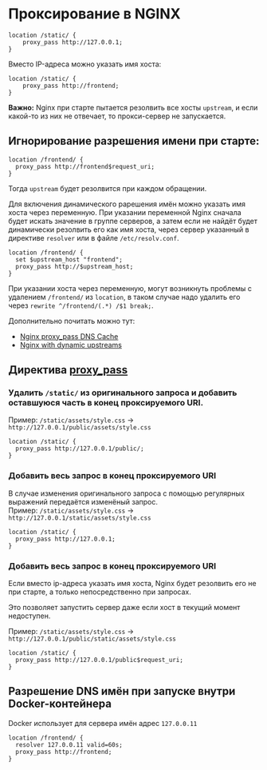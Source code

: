 # Проксирование в NGINX

```
location /static/ {
	proxy_pass http://127.0.0.1;
}
```

Вместо IP-адреса можно указать имя хоста:

```
location /static/ {
	proxy_pass http://frontend;
}
```

**Важно:** Nginx при старте пытается резолвить все хосты `upstream`, и если какой-то из них не отвечает, то прокси-сервер не запускается.


## Игнорирование разрешения имени при старте:

```
location /frontend/ {
  proxy_pass http://frontend$request_uri;
}
```
Тогда `upstream` будет резолвится при каждом обращении.

Для включения динамического рарешения имён можно указать имя хоста через переменную. При указании переменной Nginx сначала будет искать  значение в группе серверов, а затем если не найдёт будет динамически резолвить его как имя хоста, через сервер указанный в директиве `resolver` или в файле `/etc/resolv.conf`.

```
location /frontend/ {
  set $upstream_host "frontend";
  proxy_pass http://$upstream_host;
}
```
При указании хоста через переменную, могут возникнуть проблемы с удалением `/frontend/` из `location`, в таком случае надо удалить его  через `rewrite ^/frontend/(.*) /$1 break;`.

Дополнительно почитать можно тут:
- [Nginx proxy_pass DNS Cache](https://www.nadeau.tv/nginx-proxy_pass-dns-cache/)
- [Nginx with dynamic upstreams](https://tenzer.dk/nginx-with-dynamic-upstreams/)




## Директива [proxy_pass](https://nginx.org/en/docs/http/ngx_http_proxy_module.html#proxy_pass)

### Удалить `/static/` из оригинального запроса и добавить оставшуюся часть в конец проксируемого URI.  
Пример: `/static/assets/style.css` -> `http://127.0.0.1/public/assets/style.css`

```
location /static/ {
  proxy_pass http://127.0.0.1/public/;
}
```

### Добавить весь запрос в конец проксируемого URI
В случае изменения оригинального запроса с помощью регулярных выражений передаётся изменёный запрос.  
Пример: `/static/assets/style.css` -> `http://127.0.0.1/static/assets/style.css`

```
location /static/ {
  proxy_pass http://127.0.0.1;
}
```

### Добавить весь запрос в конец проксируемого URI
Если вместо ip-адреса указать имя хоста, Nginx будет резолвить его не при старте, а только непосредственно при запросах.

Это позволяет запустить сервер даже если хост в текущий момент недоступен.

Пример: `/static/assets/style.css` -> `http://127.0.0.1/public/static/assets/style.css`

```
location /static/ {
  proxy_pass http://127.0.0.1/public$request_uri;
}
```

## Разрешение DNS имён при запуске внутри Docker-контейнера 

Docker использует для сервера имён адрес `127.0.0.11` 
```
location /frontend/ {
  resolver 127.0.0.11 valid=60s;
  proxy_pass http://frontend;
}
```
